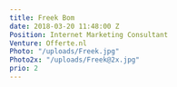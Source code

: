 ```yaml
---
title: Freek Bom
date: 2018-03-20 11:48:00 Z
Position: Internet Marketing Consultant
Venture: Offerte.nl
Photo: "/uploads/Freek.jpg"
Photo2x: "/uploads/Freek@2x.jpg"
prio: 2
---
```


